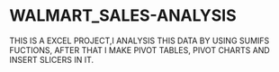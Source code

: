 # WALMART_SALES-ANALYSIS
THIS IS A EXCEL PROJECT,I ANALYSIS THIS DATA BY USING SUMIFS FUCTIONS, AFTER THAT I MAKE PIVOT TABLES, PIVOT CHARTS AND INSERT SLICERS IN IT.
